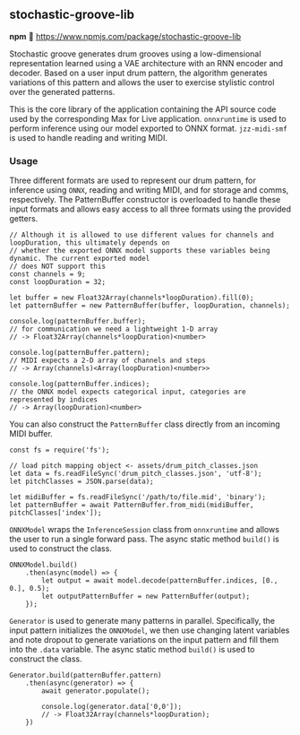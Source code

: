 stochastic-groove-lib
---
**npm**
:link: https://www.npmjs.com/package/stochastic-groove-lib

Stochastic groove generates drum grooves using a low-dimensional representation learned using a VAE architecture with an RNN encoder and decoder. Based on a user input drum pattern, the algorithm generates variations of this pattern and allows the user to exercise stylistic control over the generated patterns.

This is the core library of the application containing the API source code used by the corresponding Max for Live application. `onnxruntime` is used to perform inference using our model exported to ONNX format. `jzz-midi-smf` is used to handle reading and writing MIDI.

### Usage

Three different formats are used to represent our drum pattern, for inference using `ONNX`, reading and writing MIDI, and for storage and comms, respectively. The PatternBuffer constructor is overloaded to handle these input formats and allows easy access to all three formats using the provided getters.

```
// Although it is allowed to use different values for channels and loopDuration, this ultimately depends on
// whether the exported ONNX model supports these variables being dynamic. The current exported model
// does NOT support this
const channels = 9;
const loopDuration = 32;

let buffer = new Float32Array(channels*loopDuration).fill(0);
let patternBuffer = new PatternBuffer(buffer, loopDuration, channels);

console.log(patternBuffer.buffer);
// for communication we need a lightweight 1-D array
// -> Float32Array(channels*loopDuration)<number>

console.log(patternBuffer.pattern);
// MIDI expects a 2-D array of channels and steps
// -> Array(channels)<Array(loopDuration)<number>>

console.log(patternBuffer.indices);
// the ONNX model expects categorical input, categories are represented by indices
// -> Array(loopDuration)<number>
```

You can also construct the `PatternBuffer` class directly from an incoming MIDI buffer.

```
const fs = require('fs');

// load pitch mapping object <- assets/drum_pitch_classes.json
let data = fs.readFileSync('drum_pitch_classes.json', 'utf-8');
let pitchClasses = JSON.parse(data);

let midiBuffer = fs.readFileSync('/path/to/file.mid', 'binary');
let patternBuffer = await PatternBuffer.from_midi(midiBuffer, pitchClasses['index']);
```

`ONNXModel` wraps the `InferenceSession` class from `onnxruntime` and allows the user to run a single forward pass. The async static method `build()` is used to construct the class.

```
ONNXModel.build()
    .then(async(model) => {
        let output = await model.decode(patternBuffer.indices, [0., 0.], 0.5);
        let outputPatternBuffer = new PatternBuffer(output);
    });
```

`Generator` is used to generate many patterns in parallel. Specifically, the input pattern initializes the `ONNXModel`, we then use changing latent variables and note dropout to generate variations on the input pattern and fill them into the `.data` variable. The async static method `build()` is used to construct the class.

```
Generator.build(patternBuffer.pattern)
    .then(async(generator) => {
        await generator.populate();

        console.log(generator.data['0,0']);
        // -> Float32Array(channels*loopDuration);
    })
```